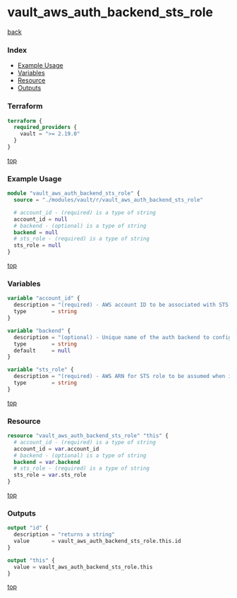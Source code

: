 # vault_aws_auth_backend_sts_role

[back](../vault.md)

### Index

- [Example Usage](#example-usage)
- [Variables](#variables)
- [Resource](#resource)
- [Outputs](#outputs)

### Terraform

```terraform
terraform {
  required_providers {
    vault = ">= 2.19.0"
  }
}
```

[top](#index)

### Example Usage

```terraform
module "vault_aws_auth_backend_sts_role" {
  source = "./modules/vault/r/vault_aws_auth_backend_sts_role"

  # account_id - (required) is a type of string
  account_id = null
  # backend - (optional) is a type of string
  backend = null
  # sts_role - (required) is a type of string
  sts_role = null
}
```

[top](#index)

### Variables

```terraform
variable "account_id" {
  description = "(required) - AWS account ID to be associated with STS role."
  type        = string
}

variable "backend" {
  description = "(optional) - Unique name of the auth backend to configure."
  type        = string
  default     = null
}

variable "sts_role" {
  description = "(required) - AWS ARN for STS role to be assumed when interacting with the account specified."
  type        = string
}
```

[top](#index)

### Resource

```terraform
resource "vault_aws_auth_backend_sts_role" "this" {
  # account_id - (required) is a type of string
  account_id = var.account_id
  # backend - (optional) is a type of string
  backend = var.backend
  # sts_role - (required) is a type of string
  sts_role = var.sts_role
}
```

[top](#index)

### Outputs

```terraform
output "id" {
  description = "returns a string"
  value       = vault_aws_auth_backend_sts_role.this.id
}

output "this" {
  value = vault_aws_auth_backend_sts_role.this
}
```

[top](#index)